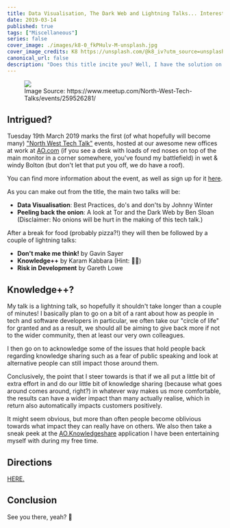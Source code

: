 ```yaml
---
title: Data Visualisation, The Dark Web and Lightning Talks... Interested?
date: 2019-03-14
published: true
tags: ["Miscellaneous"]
series: false
cover_image: ./images/k8-0_fkPHulv-M-unsplash.jpg
cover_image_credits: K8 https://unsplash.com/@k8_iv?utm_source=unsplash&utm_medium=referral&utm_content=creditCopyText
canonical_url: false
description: "Does this title incite you? Well, I have the solution on Tuesday March 19th!"
---
```

<figure>
    <img src="https://secure.meetupstatic.com/photos/event/c/4/a/7/highres_479390343.jpeg" style="display: block; margin-left: auto; margin-right: auto;"/>
    <figcaption>Image Source: https://www.meetup.com/North-West-Tech-Talks/events/259526281/</figcaption>
</figure>

## Intrigued?
Tuesday 19th March 2019 marks the first (of what hopefully will become many) ["North West Tech Talk"](https://www.meetup.com/North-West-Tech-Talks/) events, hosted at our awesome new offices at work at [AO.com](https://www.ao.com) (if you see a desk with loads of red noses on top of the main monitor in a corner somewhere, you've found my battlefield) in wet & windy Bolton (but don't let that put you off, we do have a roof).

You can find more information about the event, as well as sign up for it [here](https://www.meetup.com/North-West-Tech-Talks/events/259526281/).

As you can make out from the title, the main two talks will be:
* **Data Visualisation**: Best Practices, do's and don'ts by Johnny Winter
* **Peeling back the onion**: A look at Tor and the Dark Web by Ben Sloan (Disclaimer: No onions will be hurt in the making of this tech talk.)

After a break for food (probably pizza?!) they will then be followed by a couple of lightning talks:
* **Don't make me think!** by Gavin Sayer
* **Knowledge++** by Karam Kabbara (Hint: 🙋‍♂️)
* **Risk in Development** by Gareth Lowe

## Knowledge++?
My talk is a lightning talk, so hopefully it shouldn't take longer than a couple of minutes! I basically plan to go on a bit of a rant about how as people in tech and software developers in particular, we often take our "circle of life" for granted and as a result, we should all be aiming to give back more if not to the wider community, then at least our very own colleagues.

I then go on to acknowledge some of the issues that hold people back regarding knowledge sharing such as a fear of public speaking and look at alternative people can still impact those around them.

Conclusively, the point that I steer towards is that if we all put a little bit of extra effort in and do our little bit of knowledge sharing (because what goes around comes around, right?) in whatever way makes us more comfortable, the results can have a wider impact than many actually realise, which in return also automatically impacts customers positively.

It might seem obvious, but more than often people become oblivious towards what impact they can really have on others. We also then take a sneak peek at the [AO.Knowledgeshare](https://github.com/karam94/ao.knowledgeshare) application I have been entertaining myself with during my free time.

## Directions
[HERE.](https://www.google.com/maps/search/?api=1&query=53.577637%2C-2.533411)

## Conclusion
See you there, yeah? 👋